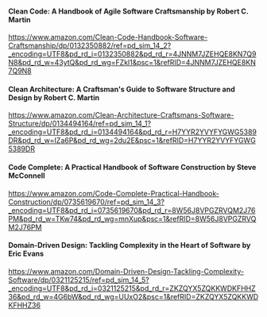 #### Clean Code: A Handbook of Agile Software Craftsmanship by Robert C. Martin
https://www.amazon.com/Clean-Code-Handbook-Software-Craftsmanship/dp/0132350882/ref=pd_sim_14_2?_encoding=UTF8&pd_rd_i=0132350882&pd_rd_r=4JNNM7JZEHQE8KN7Q9N8&pd_rd_w=43ytQ&pd_rd_wg=FZkl1&psc=1&refRID=4JNNM7JZEHQE8KN7Q9N8

#### Clean Architecture: A Craftsman's Guide to Software Structure and Design by Robert C. Martin
https://www.amazon.com/Clean-Architecture-Craftsmans-Software-Structure/dp/0134494164/ref=pd_sim_14_1?_encoding=UTF8&pd_rd_i=0134494164&pd_rd_r=H7YYR2YVYFYGWG5389DR&pd_rd_w=IZa6P&pd_rd_wg=2du2E&psc=1&refRID=H7YYR2YVYFYGWG5389DR

#### Code Complete: A Practical Handbook of Software Construction by Steve McConnell
https://www.amazon.com/Code-Complete-Practical-Handbook-Construction/dp/0735619670/ref=pd_sim_14_3?_encoding=UTF8&pd_rd_i=0735619670&pd_rd_r=8W56J8VPGZRVQM2J76PM&pd_rd_w=TKw74&pd_rd_wg=mnXup&psc=1&refRID=8W56J8VPGZRVQM2J76PM

#### Domain-Driven Design: Tackling Complexity in the Heart of Software by Eric Evans
https://www.amazon.com/Domain-Driven-Design-Tackling-Complexity-Software/dp/0321125215/ref=pd_sim_14_5?_encoding=UTF8&pd_rd_i=0321125215&pd_rd_r=ZKZQYX5ZQKKWDKFHHZ36&pd_rd_w=4G6bW&pd_rd_wg=UUxO2&psc=1&refRID=ZKZQYX5ZQKKWDKFHHZ36
